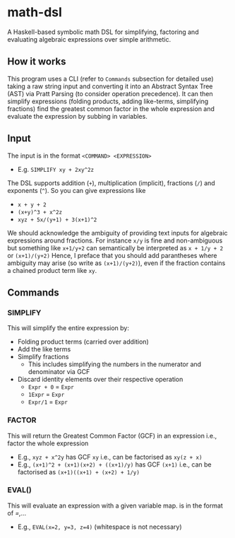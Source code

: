 # math-dsl

A Haskell-based symbolic math DSL for simplifying, factoring and evaluating algebraic expressions over simple arithmetic.

## How it works

This program uses a CLI (refer to `Commands` subsection for detailed use) taking a raw string input and converting it into 
an Abstract Syntax Tree (AST) via Pratt Parsing (to consider operation precedence). It can then simplify expressions (folding
products, adding like-terms, simplifying fractions) find the greatest common factor in the whole expression and evaluate
the expression by subbing in variables.

## Input

The input is in the format `<COMMAND> <EXPRESSION>`
- E.g. `SIMPLIFY xy + 2xy^2z`

The DSL supports addition (`+`), multiplication (implicit), fractions (`/`) and exponents (`^`). So you can give expressions like
- `x + y + 2`
- `(x+y)^3 + x^2z`
- `xyz + 5x/(y+1) + 3(x+1)^2`

We should acknowledge the ambiguity of providing text inputs for algebraic expressions around fractions. For instance
`x/y` is fine and non-ambiguous but something like `x+1/y+2` can semantically be interpreted as `x + 1/y + 2` or `(x+1)/(y+2)`
Hence, I preface that you should add parantheses where ambiguity may arise (so write as `(x+1)/(y+2)`), even if the fraction
contains a chained product term like `xy`.

## Commands

### SIMPLIFY
This will simplify the entire expression by:
- Folding product terms (carried over addition)
- Add the like terms
- Simplify fractions
  - This includes simplifying the numbers in the numerator and denominator via GCF
- Discard identity elements over their respective operation
  - `Expr + 0` = `Expr`
  - `1Expr` = `Expr`
  - `Expr/1` = `Expr`

### FACTOR
This will return the Greatest Common Factor (GCF) in an expression i.e., factor the whole expression
- E.g., `xyz + x^2y` has GCF `xy` i.e., can be factorised as `xy(z + x)`
- E.g., `(x+1)^2 + (x+1)(x+2) + ((x+1)/y)` has GCF `(x+1)` i.e., can be factorised as `(x+1)((x+1) + (x+2) + 1/y)`

### EVAL(<varMap>)
This will evaluate an expression with a given variable map. <varMap> is in the format of <var>=<number>,...
- E.g., `EVAL(x=2, y=3, z=4)` (whitespace is not necessary)